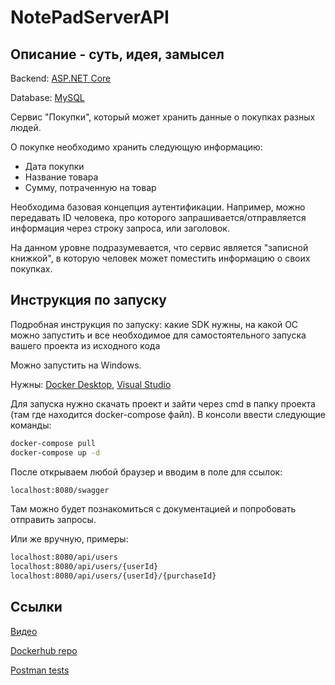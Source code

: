 # NotePadServerAPI
## Описание - суть, идея, замысел

Backend:
[ASP.NET Core](https://dotnet.microsoft.com/learn/aspnet/what-is-aspnet-core)

Database:
[MySQL](https://www.mysql.com/)

Сервис "Покупки", который может хранить данные о покупках разных людей.

О покупке необходимо хранить следующую информацию:
- Дата покупки
- Название товара
- Сумму, потраченную на товар

Необходима базовая концепция аутентификации. Например, можно передавать ID человека, про которого запрашивается/отправляется информация через строку запроса, или заголовок.

На данном уровне подразумевается, что сервис является "записной книжкой", в которую человек может поместить информацию о своих покупках.

## Инструкция по запуску

Подробная инструкция по запуску: какие SDK нужны, на какой ОС можно запустить и все необходимое для самостоятельного запуска вашего проекта из исходного кода

Можно запустить на Windows.

Нужны: [Docker Desktop](https://www.docker.com/products/docker-desktop), [Visual Studio](https://visualstudio.microsoft.com/ru/downloads/)

Для запуска нужно скачать проект и зайти через cmd в папку проекта (там где находится docker-compose файл).
В консоли ввести следующие команды:
```sh
docker-compose pull
docker-compose up -d
```
После открываем любой браузер и вводим в поле для ссылок:
```sh
localhost:8080/swagger
```
Там можно будет познакомиться с документацией и попробовать отправить запросы.

Или же вручную, примеры:
```sh
localhost:8080/api/users
localhost:8080/api/users/{userId}
localhost:8080/api/users/{userId}/{purchaseId}
```

## Ссылки

[Видео](https://drive.google.com/file/d/10ueATeOIKKSSh2JCmqt4PvzoQR1hESB6/view?usp=sharing)

[Dockerhub repo](https://hub.docker.com/repository/docker/nomxd/serverapiimg)

[Postman tests](https://www.getpostman.com/collections/bfcf4a9c532ce3a12a1f)
